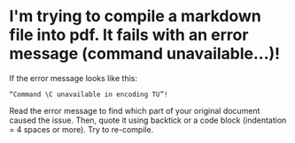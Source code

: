 # I'm trying to compile a markdown file into pdf.  It fails with an error message (command unavailable...)!

If the error message looks like this:

    “Command \C unavailable in encoding TU”!

Read the error message  to find which part of your  original document caused the
issue.  Then, quote it using backtick or a code block (indentation = 4 spaces or
more).  Try to re-compile.
